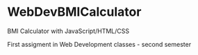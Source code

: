 # WebDevBMICalculator
BMI Calculator with JavaScript/HTML/CSS

First assigment in Web Development classes - second semester
